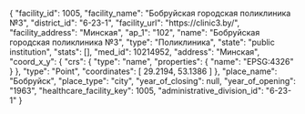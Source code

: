 {
    "facility_id": 1005,
    "facility_name": "Бобруйская городская поликлиника №3",
    "district_id": "6-23-1",
    "facility_url": "https:\/\/clinic3.by\/",
    "facility_address": "Минская",
    "ap_1": "102",
    "name": "Бобруйская городская поликлиника №3",
    "type": "Поликлиника",
    "state": "public institution",
    "stats": [],
    "med_id": 10214952,
    "address": "Минская",
    "coord_x_y": {
        "crs": {
            "type": "name",
            "properties": {
                "name": "EPSG:4326"
            }
        },
        "type": "Point",
        "coordinates": [
            29.2194,
            53.1386
        ]
    },
    "place_name": "Бобруйск",
    "place_type": "city",
    "year_of_closing": null,
    "year_of_opening": "1963",
    "healthcare_facility_key": 1005,
    "administrative_division_id": "6-23-1"
}